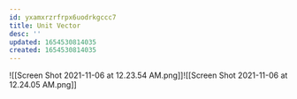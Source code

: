 ```yaml
---
id: yxamxrzrfrpx6uodrkgccc7
title: Unit Vector
desc: ''
updated: 1654530814035
created: 1654530814035
---
```

![[Screen Shot 2021-11-06 at 12.23.54 AM.png]]![[Screen Shot 2021-11-06 at 12.24.05 AM.png]]
